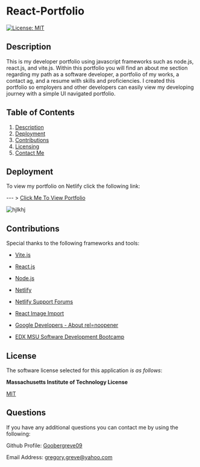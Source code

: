 # React-Portfolio

  [![License: MIT](https://img.shields.io/badge/License-MIT-yellow.svg)](https://opensource.org/licenses/MIT)

  
## Description

This is my developer portfolio using javascript frameworks such as node.js, react.js, and vite.js. Within this portfolio you will find an about me section regarding my path as a software developer, a portfolio of my works, a contact ag, and a resume with skills and proficiencies. I created this portfolio so employers and other developers can easily view my developing journey with a simple UI navigated portfolio.


  
## Table of Contents

1. [Description](#description) 
2. [Deployment](#deployment)
3. [Contributions](#contributions)
4. [Licensing](#license)  
5. [Contact Me](#questions)

## Deployment

To view my portfolio on Netlify click the following link:

--- > [Click Me To View Portfolio](https://main--react-portfolio-greg-greve.netlify.app/)

![hjlkhj](https://github.com/Goobergreve09/React-Portfolio-20/assets/143923830/cc73cb3a-c573-448f-b844-462139d6dcbf)


## Contributions

Special thanks to the following frameworks and tools:

*   [Vite.js](https://vitejs.dev/)

*   [React.js](https://react.dev/)

*   [Node.js](https://nodejs.org/en)

*   [Netlify](https://www.netlify.com/everything-you-need-to-know-about-the-netlify-platform/)

*   [Netlify Support Forums](https://answers.netlify.com/t/images-not-loading-when-deployed-but-works-fine-on-local/92450)

*   [React Image Import](https://stackabuse.com/importing-images-with-react/)

*   [Google Developers - About rel=noopener](https://developers.google.com/web/tools/lighthouse/audits/noopener)

*   [EDX MSU Software Development Bootcamp](https://www.edx.org/boot-camps/coding/michigan-state-university-coding-boot-camp)


## License

The software license selected for this application *is as follows*:

**Massachusetts Institute of Technology License**

[MIT](https://opensource.org/licenses/MIT)


## Questions

If you have any additional questions you can contact me by using the following:

 Github Profile: [Goobergreve09](https://www.github.com/Goobergreve09)

 Email Address: gregory.greve@yahoo.com
